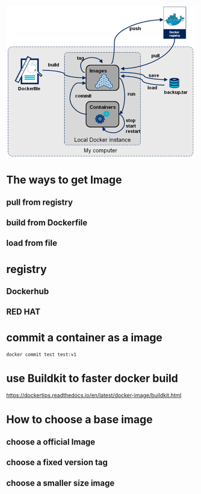 ![title](./pictures/image.png)

# The ways to get Image
## pull from registry
## build from Dockerfile
## load from file

# registry
## Dockerhub
## RED HAT

# commit a container as a image
```
docker commit test test:v1
```

# use Buildkit to faster docker build
https://dockertips.readthedocs.io/en/latest/docker-image/buildkit.html

# How to choose a base image
## choose a official Image
## choose a fixed version tag
## choose a smaller size image